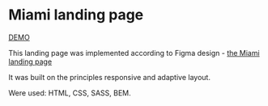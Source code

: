 # Miami landing page

[DEMO](https://dimashm.github.io/layout_miami/)

This landing page was implemented according to Figma design - [the Miami landing page](https://www.figma.com/file/nHz8bflIwJaWP3P99vKTH5/miami_home_new?node-id=16033%3A3)

It was built on the principles responsive and adaptive layout.

Were used: HTML, CSS, SASS, BEM.

